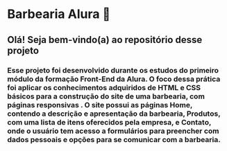 # Barbearia Alura :barber:

## Olá! Seja bem-vindo(a) ao repositório desse projeto

### Esse projeto foi desenvolvido durante os estudos do primeiro módulo da formação Front-End da Alura. O foco dessa prática foi aplicar os conhecimentos adquiridos de HTML e CSS básicos para a construção do site de uma barbearia, com páginas responsivas . O site possui as páginas Home, contendo a descrição e apresentação da barbearia, Produtos, com uma lista de itens oferecidos pela empresa, e Contato, onde o usuário tem acesso a formulários para preencher com dados pessoais e opções para se comunicar com a barbearia.
